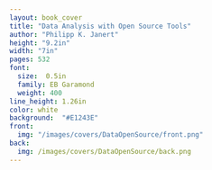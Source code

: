 ```yaml
---
layout: book_cover
title: "Data Analysis with Open Source Tools"
author: "Philipp K. Janert"
height: "9.2in"
width: "7in"
pages: 532
font:
  size:  0.5in
  family: EB Garamond
  weight: 400
line_height: 1.26in
color: white
background:  "#E1243E"
front:
  img: "/images/covers/DataOpenSource/front.png"
back:
  img: /images/covers/DataOpenSource/back.png
---
```

